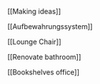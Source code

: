 [[Making ideas]]

[[Aufbewahrungssystem]]

[[Lounge Chair]]

[[Renovate bathroom]]

[[Bookshelves office]]



